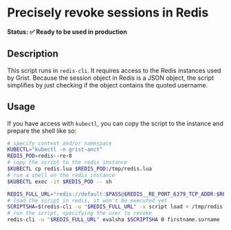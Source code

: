 # Precisely revoke sessions in Redis

**Status: ✅ Ready to be used in production**

## Description

This script runs in `redis-cli`.
It requires access to the Redis instances used by Grist.
Because the session object in Redis is a JSON object, the script simplifies by just checking if the object contains the quoted username.

## Usage

If you have access with `kubectl`, you can copy the script to the instance and prepare the shell like so:
```bash
# specify context and/or namespace
KUBECTL="kubectl -n grist-anct"
REDIS_POD=redis--re-0
# copy the script to the redis instance
$KUBECTL cp redis.lua $REDIS_POD:/tmp/redis.lua
# run a shell on the redis instance
$KUBECTL exec -it $REDIS_POD -- sh

REDIS_FULL_URL="redis://default:$PASS@$REDIS__RE_PORT_6379_TCP_ADDR:$REDIS__RE_SERVICE_PORT"
# load the script in redis, it won't be executed yet
SCRIPTSHA=$(redis-cli -u "$REDIS_FULL_URL" -x script load < /tmp/redis.lua)
# run the script, specifying the user to revoke
redis-cli -u "$REDIS_FULL_URL" evalsha $SCRIPTSHA 0 firstname.surname
```

